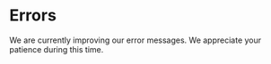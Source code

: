# Errors

<aside class="notice">
    We are currently improving our error messages. We appreciate your patience during this time.
</aside>
